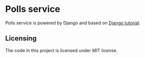 # Polls service
Polls service is powered by Django and based on [Django tutorial](https://docs.djangoproject.com/en/3.0/intro/).

## Licensing
The code in this project is licensed under MIT license.
